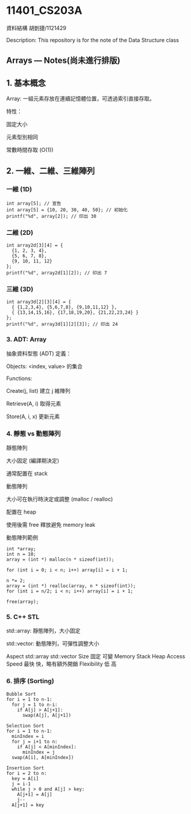 # 11401_CS203A
資料結構
胡剴捷/1121429

Description: This repository is for the note of the Data Structure class

## Arrays — Notes(尚未進行排版)

## 1. 基本概念

Array:
一組元素存放在連續記憶體位置，可透過索引直接存取。

特性：

固定大小

元素型別相同

常數時間存取 (O(1))

## 2. 一維、二維、三維陣列

### 一維 (1D)
```
int array[5]; // 宣告
int array[5] = {10, 20, 30, 40, 50}; // 初始化
printf("%d", array[2]); // 印出 30
```

### 二維 (2D)
```
int array2d[3][4] = {
  {1, 2, 3, 4},
  {5, 6, 7, 8},
  {9, 10, 11, 12}
};
printf("%d", array2d[1][2]); // 印出 7
```

### 三維 (3D)
```
int array3d[2][3][4] = {
  { {1,2,3,4}, {5,6,7,8}, {9,10,11,12} },
  { {13,14,15,16}, {17,18,19,20}, {21,22,23,24} }
};
printf("%d", array3d[1][2][3]); // 印出 24
```

### 3. ADT: Array

抽象資料型態 (ADT) 定義：

Objects: <index, value> 的集合

Functions:

Create(j, list) 建立 j 維陣列

Retrieve(A, i) 取得元素

Store(A, i, x) 更新元素


### 4. 靜態 vs 動態陣列
靜態陣列

大小固定 (編譯期決定)

通常配置在 stack

動態陣列

大小可在執行時決定或調整 (malloc / realloc)

配置在 heap

使用後需 free 釋放避免 memory leak

動態陣列範例

```
int *array;
int n = 10;
array = (int *) malloc(n * sizeof(int));

for (int i = 0; i < n; i++) array[i] = i + 1;

n *= 2;
array = (int *) realloc(array, n * sizeof(int));
for (int i = n/2; i < n; i++) array[i] = i + 1;

free(array);
```

### 5. C++ STL

std::array: 靜態陣列，大小固定

std::vector: 動態陣列，可彈性調整大小

Aspect	std::array	std::vector
Size	固定	可變
Memory	Stack	Heap
Access Speed	最快	快，略有額外開銷
Flexibility	低	高

### 6. 排序 (Sorting)

```
Bubble Sort
for i = 1 to n-1:
  for j = 1 to n-i:
    if A[j] > A[j+1]:
      swap(A[j], A[j+1])

Selection Sort
for i = 1 to n-1:
  minIndex = i
  for j = i+1 to n:
    if A[j] < A[minIndex]:
      minIndex = j
  swap(A[i], A[minIndex])

Insertion Sort
for i = 2 to n:
  key = A[i]
  j = i-1
  while j > 0 and A[j] > key:
    A[j+1] = A[j]
    j--
  A[j+1] = key
```
